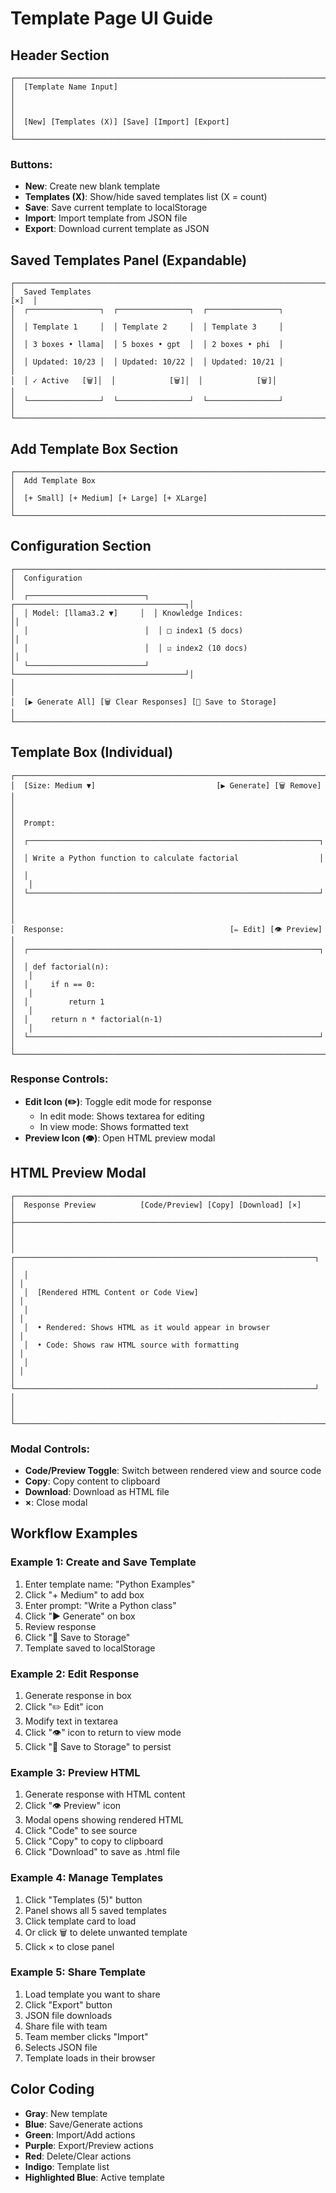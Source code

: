 # Template Page UI Guide

## Header Section

```
┌─────────────────────────────────────────────────────────────────────────┐
│  [Template Name Input]                                                   │
│                                                                           │
│  [New] [Templates (X)] [Save] [Import] [Export]                         │
└─────────────────────────────────────────────────────────────────────────┘
```

### Buttons:
- **New**: Create new blank template
- **Templates (X)**: Show/hide saved templates list (X = count)
- **Save**: Save current template to localStorage
- **Import**: Import template from JSON file
- **Export**: Download current template as JSON

## Saved Templates Panel (Expandable)

```
┌─────────────────────────────────────────────────────────────────────────┐
│  Saved Templates                                                    [×]  │
│  ┌────────────────┐  ┌────────────────┐  ┌────────────────┐           │
│  │ Template 1     │  │ Template 2     │  │ Template 3     │           │
│  │ 3 boxes • llama│  │ 5 boxes • gpt  │  │ 2 boxes • phi  │           │
│  │ Updated: 10/23 │  │ Updated: 10/22 │  │ Updated: 10/21 │           │
│  │ ✓ Active   [🗑]│  │            [🗑]│  │            [🗑]│           │
│  └────────────────┘  └────────────────┘  └────────────────┘           │
└─────────────────────────────────────────────────────────────────────────┘
```

## Add Template Box Section

```
┌─────────────────────────────────────────────────────────────────────────┐
│  Add Template Box                                                        │
│  [+ Small] [+ Medium] [+ Large] [+ XLarge]                              │
└─────────────────────────────────────────────────────────────────────────┘
```

## Configuration Section

```
┌─────────────────────────────────────────────────────────────────────────┐
│  Configuration                                                           │
│  ┌──────────────────────────┐  ┌──────────────────────────────────────┐│
│  │ Model: [llama3.2 ▼]     │  │ Knowledge Indices:                    ││
│  │                          │  │ □ index1 (5 docs)                     ││
│  │                          │  │ ☑ index2 (10 docs)                    ││
│  └──────────────────────────┘  └──────────────────────────────────────┘│
│                                                                          │
│  [▶ Generate All] [🗑 Clear Responses] [💾 Save to Storage]            │
└─────────────────────────────────────────────────────────────────────────┘
```

## Template Box (Individual)

```
┌─────────────────────────────────────────────────────────────────────────┐
│  [Size: Medium ▼]                           [▶ Generate] [🗑 Remove]    │
│                                                                           │
│  Prompt:                                                                 │
│  ┌─────────────────────────────────────────────────────────────────┐   │
│  │ Write a Python function to calculate factorial                  │   │
│  │                                                                  │   │
│  └─────────────────────────────────────────────────────────────────┘   │
│                                                                           │
│  Response:                                     [✏️ Edit] [👁 Preview]    │
│  ┌─────────────────────────────────────────────────────────────────┐   │
│  │ def factorial(n):                                                │   │
│  │     if n == 0:                                                   │   │
│  │         return 1                                                 │   │
│  │     return n * factorial(n-1)                                    │   │
│  └─────────────────────────────────────────────────────────────────┘   │
└─────────────────────────────────────────────────────────────────────────┘
```

### Response Controls:
- **Edit Icon (✏️)**: Toggle edit mode for response
  - In edit mode: Shows textarea for editing
  - In view mode: Shows formatted text
- **Preview Icon (👁)**: Open HTML preview modal

## HTML Preview Modal

```
┌─────────────────────────────────────────────────────────────────────────┐
│  Response Preview          [Code/Preview] [Copy] [Download] [×]         │
├─────────────────────────────────────────────────────────────────────────┤
│                                                                           │
│  ┌───────────────────────────────────────────────────────────────────┐ │
│  │                                                                     │ │
│  │  [Rendered HTML Content or Code View]                             │ │
│  │                                                                     │ │
│  │  • Rendered: Shows HTML as it would appear in browser             │ │
│  │  • Code: Shows raw HTML source with formatting                    │ │
│  │                                                                     │ │
│  └───────────────────────────────────────────────────────────────────┘ │
│                                                                           │
└─────────────────────────────────────────────────────────────────────────┘
```

### Modal Controls:
- **Code/Preview Toggle**: Switch between rendered view and source code
- **Copy**: Copy content to clipboard
- **Download**: Download as HTML file
- **×**: Close modal

## Workflow Examples

### Example 1: Create and Save Template
1. Enter template name: "Python Examples"
2. Click "+ Medium" to add box
3. Enter prompt: "Write a Python class"
4. Click "▶ Generate" on box
5. Review response
6. Click "💾 Save to Storage"
7. Template saved to localStorage

### Example 2: Edit Response
1. Generate response in box
2. Click "✏️ Edit" icon
3. Modify text in textarea
4. Click "👁" icon to return to view mode
5. Click "💾 Save to Storage" to persist

### Example 3: Preview HTML
1. Generate response with HTML content
2. Click "👁 Preview" icon
3. Modal opens showing rendered HTML
4. Click "Code" to see source
5. Click "Copy" to copy to clipboard
6. Click "Download" to save as .html file

### Example 4: Manage Templates
1. Click "Templates (5)" button
2. Panel shows all 5 saved templates
3. Click template card to load
4. Or click 🗑 to delete unwanted template
5. Click × to close panel

### Example 5: Share Template
1. Load template you want to share
2. Click "Export" button
3. JSON file downloads
4. Share file with team
5. Team member clicks "Import"
6. Selects JSON file
7. Template loads in their browser

## Color Coding

- **Gray**: New template
- **Blue**: Save/Generate actions
- **Green**: Import/Add actions
- **Purple**: Export/Preview actions
- **Red**: Delete/Clear actions
- **Indigo**: Template list
- **Highlighted Blue**: Active template
